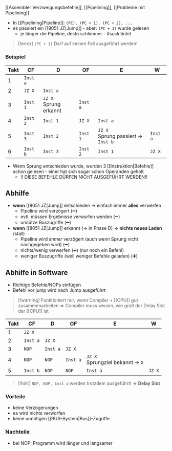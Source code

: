 [[Assembler Verzweigungsbefehle]], [[Pipelining]], [[Probleme mit Pipelining]]

- In [[Pipelining|Pipeline]]: `(PC), (PC + 1), (PC + 2), ...`
- es passiert ein [[8051 JZ|Jump]] - aber: `(PC + 1)` wurde gelesen 
	- je länger die Pipeline, desto schlimmer - \#suckitintel

> [!error] `(PC + 1)` Darf auf keinen Fall ausgeführt werden!
### Beispiel

| Takt | CF       | D                        | OF       | E                                     | W        |
| ---- | -------- | ------------------------ | -------- | ------------------------------------- | -------- |
| 1    | `Inst a` |                          |          |                                       |          |
| 2    | `JZ X`   | `Inst a`                 |          |                                       |          |
| 3    | `Inst 1` | `JZ X`<br>Sprung erkannt | `Inst a` |                                       |          |
| 4    | `Inst 2` | `Inst 1`                 | `JZ X`   | `Inst a`                              |          |
| 5    | `Inst 3` | `Inst 2`                 | `Inst 1` | `JZ X`<br>Sprung passiert -> `Inst b` | `Inst a` |
| 6    | `Inst b` | `Inst 3`                 | `Inst 2` | `Inst 1`                              | `JZ X`   |


- Wenn Sprung entschieden wurde, wurden $3$ [[Instruktion|Befehle]] schon gelesen - einer hat sich sogar schon Operanden geholt
	- !! DIESE BEFEHLE DÜRFEN NICHT AUSGEFÜHRT WERDEN!!

## Abhilfe
- **wenn** [[8051 JZ|Jump]] entschieden -> einfach immer **alles** verwerfen
	- Pipeline wird verzögert (➖)
	- evtl. müssen Ergebnisse verworfen werden (➖)
	- unnütze Buszugriffe (➖)
- **wenn** [[8051 JZ|Jump]] erkannt (-> in Phase D) => **nichts neues Laden** (stall)
	- Pipeline wird _immer_ verzögert (auch wenn Sprung nicht nachgegeben wird) (➖)
	- nichts/wenig verwerfen (➕) (nur noch ein Befehl)
	- weniger Buszugriffe (weil weniger Befehle geladen) (➕)

## Abhilfe in Software
- Richtige Befehle/NOPs einfügen
- Befehl vor jump wird nach Jump ausgeführt

> [!warning] Funktioniert nur, wenn Compiler + [[CPU]] gut zusammenarbeiten
> => Compiler muss wissen, wie groß der Delay Slot der [[CPU]] ist

| Takt | CF       | D        | OF       | E                                   | W      |
| ---- | -------- | -------- | -------- | ----------------------------------- | ------ |
| 1    | `JZ X`   |          |          |                                     |        |
| 2    | `Inst a` | `JZ X`   |          |                                     |        |
| 3    | `NOP`    | `Inst a` | `JZ X`   |                                     |        |
| 4    | `NOP`    | `NOP`    | `Inst a` | `JZ X`<br>Sprungziel bekannt -> `X` |        |
| 5    | `Inst b` | `NOP`    | `NOP`    | `Inst a`                            | `JZ X` |

> [!hint] `NOP, NOP, Inst a` werden trotzdem ausgeführt! => **Delay Slot**

### Vorteile
- keine Verzögerungen
- es wird nichts verworfen
- keine unnötigen [[BUS-System|Bus]]-Zugriffe
### Nachteile
- bei NOP: Programm wird länger und langsamer

